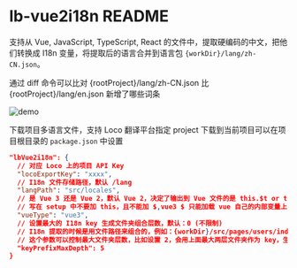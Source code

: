 # lb-vue2i18n README

支持从 Vue, JavaScript, TypeScript, React 的文件中，提取硬编码的中文，把他们转换成 I18n 变量，将提取后的语言合并到语言包 `{workDir}/lang/zh-CN.json`。

通过 diff 命令可以比对 {rootProject}/lang/zh-CN.json 比 {rootProject}/lang/en.json 新增了哪些词条

![demo](https://cdn-support.lbkrs.com/uploads/files/201912/CkYBSKTn1pmcScE3mueYCFCcKCWCiKCc.gif)

下载项目多语言文件，支持 Loco 翻译平台指定 project 下载到当前项目可以在项目根目录的 `package.json` 中设置

```json
"lbVue2i18n": {
  // 对应 Loco 上的项目 API Key
  "locoExportKey": "xxxx", 
  // I18n 文件存储路径，默认 /lang
  "langPath": "src/locales", 
  // 是 Vue 3 还是 Vue 2，默认 Vue 2，决定了输出到 Vue 文件的是 this.$t or t，vue3 大概率
  // 写在 setup 中不要加 this，且不能加 $,vue3 $ 只能加载 vue 自己的内部变量上
  "vueType": "vue3",
  // 设置最大的 I18n key 生成文件夹组合层数，默认：0 (不限制)
  // I18n 提取的时候是用文件路径来组合的，例如：{workDir}/src/pages/users/index.vue -> src_pages_users_index_1
  // 这个参数可以控制最大文件夹层数，比如设置 2，会用上面最大两层文件夹作为 key，生成的 key 会是 pages_users_index_1
  "keyPrefixMaxDepth": 5
}
```
